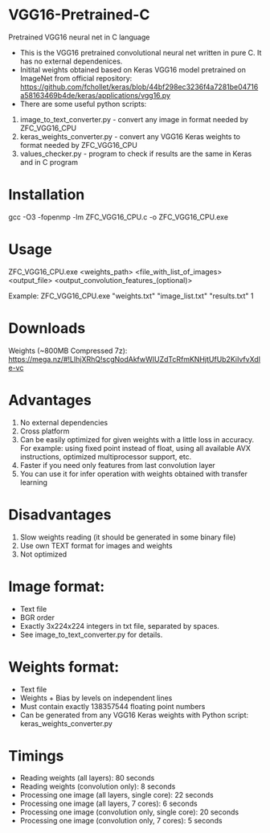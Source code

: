 # VGG16-Pretrained-C
Pretrained VGG16 neural net in C language

- This is the VGG16 pretrained convolutional neural net written in pure C. It has no external dependenices.
- Initital weights obtained based on Keras VGG16 model pretrained on ImageNet from official repository: 
https://github.com/fchollet/keras/blob/44bf298ec3236f4a7281be04716a58163469b4de/keras/applications/vgg16.py
- There are some useful python scripts:
1) image_to_text_converter.py - convert any image in format needed by ZFC_VGG16_CPU
2) keras_weights_converter.py - convert any VGG16 Keras weights to format needed by ZFC_VGG16_CPU
3) values_checker.py - program to check if results are the same in Keras and in C program

# Installation

gcc -O3 -fopenmp -lm ZFC_VGG16_CPU.c -o ZFC_VGG16_CPU.exe

# Usage

ZFC_VGG16_CPU.exe <weights_path> <file_with_list_of_images> <output_file> <output_convolution_features_(optional)>

Example: ZFC_VGG16_CPU.exe "weights.txt" "image_list.txt" "results.txt" 1

# Downloads

Weights (~800MB Compressed 7z): 
https://mega.nz/#!LIhjXRhQ!scgNodAkfwWIUZdTcRfmKNHjtUfUb2KiIvfvXdIe-vc

# Advantages

1) No external dependencies
2) Cross platform
3) Can be easily optimized for given weights with a little loss in accuracy. For example: using fixed point instead of float, using all available AVX instructions, optimized multiprocessor support, etc.
4) Faster if you need only features from last convolution layer
5) You can use it for infer operation with weights obtained with transfer learning

# Disadvantages

1) Slow weights reading (it should be generated in some binary file)
2) Use own TEXT format for images and weights
3) Not optimized

# Image format:

- Text file
- BGR order
- Exactly 3x224x224 integers in txt file, separated by spaces.
- See image_to_text_converter.py for details.

# Weights format:

- Text file
- Weights + Bias by levels on independent lines
- Must contain exactly 138357544 floating point numbers
- Can be generated from any VGG16 Keras weights with Python script: keras_weights_converter.py

# Timings

- Reading weights (all layers): 80 seconds
- Reading weights (convolution only): 8 seconds
- Processing one image (all layers, single core): 22 seconds
- Processing one image (all layers, 7 cores): 6 seconds
- Processing one image (convolution only, single core): 20 seconds
- Processing one image (convolution only, 7 cores): 5 seconds
